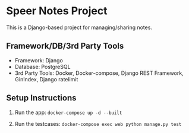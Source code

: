 # Speer Notes Project

This is a Django-based project for managing/sharing notes.

## Framework/DB/3rd Party Tools

- Framework: Django
- Database: PostgreSQL
- 3rd Party Tools: Docker, Docker-compose, Django REST Framework, GinIndex, Django ratelimit

## Setup Instructions

1. Run the app:
   ```docker-compose up -d --built```

2. Run the testcases:
   ```docker-compose exec web python manage.py test```

